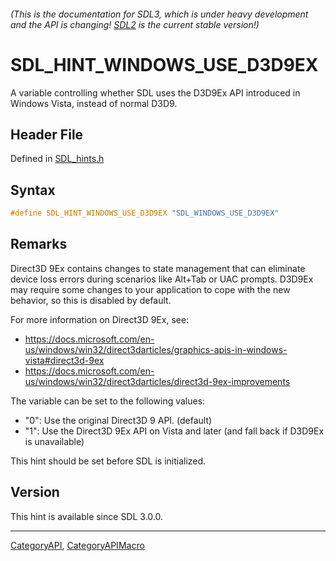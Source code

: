###### (This is the documentation for SDL3, which is under heavy development and the API is changing! [SDL2](https://wiki.libsdl.org/SDL2/) is the current stable version!)
# SDL_HINT_WINDOWS_USE_D3D9EX

A variable controlling whether SDL uses the D3D9Ex API introduced in Windows Vista, instead of normal D3D9.

## Header File

Defined in [SDL_hints.h](https://github.com/libsdl-org/SDL/blob/main/include/SDL3/SDL_hints.h)

## Syntax

```c
#define SDL_HINT_WINDOWS_USE_D3D9EX "SDL_WINDOWS_USE_D3D9EX"
```

## Remarks

Direct3D 9Ex contains changes to state management that can eliminate device
loss errors during scenarios like Alt+Tab or UAC prompts. D3D9Ex may
require some changes to your application to cope with the new behavior, so
this is disabled by default.

For more information on Direct3D 9Ex, see:

- https://docs.microsoft.com/en-us/windows/win32/direct3darticles/graphics-apis-in-windows-vista#direct3d-9ex
- https://docs.microsoft.com/en-us/windows/win32/direct3darticles/direct3d-9ex-improvements

The variable can be set to the following values:

- "0": Use the original Direct3D 9 API. (default)
- "1": Use the Direct3D 9Ex API on Vista and later (and fall back if D3D9Ex
  is unavailable)

This hint should be set before SDL is initialized.

## Version

This hint is available since SDL 3.0.0.

----
[CategoryAPI](CategoryAPI), [CategoryAPIMacro](CategoryAPIMacro)

